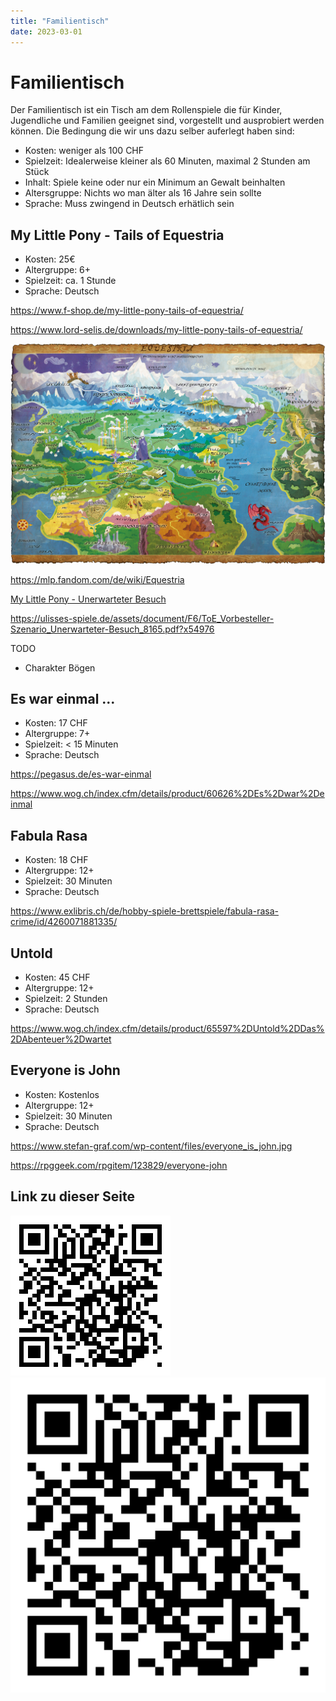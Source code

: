 ```yaml
---
title: "Familientisch"
date: 2023-03-01
---
```


# Familientisch

Der Familientisch ist ein Tisch am dem Rollenspiele die für Kinder, Jugendliche und Familien geeignet sind, vorgestellt und ausprobiert werden können. Die Bedingung die wir uns dazu selber auferlegt haben sind:

- Kosten: weniger als 100 CHF
- Spielzeit: Idealerweise kleiner als 60 Minuten, maximal 2 Stunden am Stück
- Inhalt: Spiele keine oder nur ein Minimum an Gewalt beinhalten
- Altersgruppe: Nichts wo man älter als 16 Jahre sein sollte
- Sprache: Muss zwingend in Deutsch erhätlich sein

## My Little Pony - Tails of Equestria

- Kosten: 25€
- Altergruppe: 6+
- Spielzeit: ca. 1 Stunde
- Sprache: Deutsch

https://www.f-shop.de/my-little-pony-tails-of-equestria/

https://www.lord-selis.de/downloads/my-little-pony-tails-of-equestria/

![My Little Pony - Karte](My%20Little%20Pony%20-%20Karte.jpg)

https://mlp.fandom.com/de/wiki/Equestria

[My Little Pony - Unerwarteter Besuch](My%20Little%20Pony%20-%20Unterwarteter%20Besuch.pdf)

https://ulisses-spiele.de/assets/document/F6/ToE_Vorbesteller-Szenario_Unerwarteter-Besuch_8165.pdf?x54976

TODO

- Charakter Bögen

## Es war einmal ...

- Kosten: 17 CHF
- Altergruppe: 7+
- Spielzeit: < 15 Minuten
- Sprache: Deutsch

https://pegasus.de/es-war-einmal

https://www.wog.ch/index.cfm/details/product/60626%2DEs%2Dwar%2Deinmal

## Fabula Rasa

- Kosten: 18 CHF
- Altergruppe: 12+
- Spielzeit: 30 Minuten
- Sprache: Deutsch

https://www.exlibris.ch/de/hobby-spiele-brettspiele/fabula-rasa-crime/id/4260071881335/

## Untold

- Kosten: 45 CHF
- Altergruppe: 12+
- Spielzeit: 2 Stunden
- Sprache: Deutsch

https://www.wog.ch/index.cfm/details/product/65597%2DUntold%2DDas%2DAbenteuer%2Dwartet

## Everyone is John

- Kosten: Kostenlos
- Altergruppe: 12+
- Spielzeit: 30 Minuten
- Sprache: Deutsch

https://www.stefan-graf.com/wp-content/files/everyone_is_john.jpg

https://rpggeek.com/rpgitem/123829/everyone-john

## Link zu dieser Seite

![QR Code](qr-code-256.png)
![QR Code](qr-code.png)
